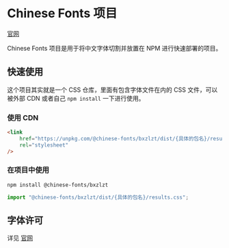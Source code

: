 # Chinese Fonts 项目

[官网](https://chinese-font.netlify.app/#/fonts/bxzlzt)

Chinese Fonts 项目是用于将中文字体切割并放置在 NPM 进行快速部署的项目。

## 快速使用

这个项目其实就是一个 CSS 仓库，里面有包含字体文件在内的 CSS 文件，可以被外部 CDN 或者自己 `npm install` 一下进行使用。

### 使用 CDN

```html
<link
    href="https://unpkg.com/@chinese-fonts/bxzlzt/dist/{具体的包名}/results.css"
    rel="stylesheet"
/>
```

### 在项目中使用

```sh
npm install @chinese-fonts/bxzlzt
```

```ts
import "@chinese-fonts/bxzlzt/dist/{具体的包名}/results.css";
```

## 字体许可

详见 [官网](https://chinese-font.netlify.app/fonts/bxzlzt)
